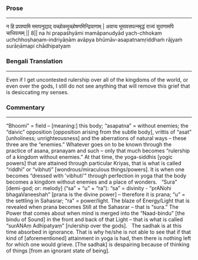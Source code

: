 ### Prose 
 --- 
न हि प्रपश्यामि ममापनुद्याद्
यच्छोकमुच्छोषणमिन्द्रियाणाम् |
अवाप्य भूमावसपत्नमृद्धं
राज्यं सुराणामपि चाधिपत्यम् || 8||
na hi prapaśhyāmi mamāpanudyād
yach-chhokam uchchhoṣhaṇam-indriyāṇām
avāpya bhūmāv-asapatnamṛiddhaṁ
rājyaṁ surāṇāmapi chādhipatyam

### Bengali Translation 
 --- 
Even if I get uncontested rulership over all of the kingdoms of the world, or even over the gods, I still do not see anything that will remove this grief that is desiccating my senses.

### Commentary 
 --- 
“Bhoomi” = field – [meaning:] this body; “asapatna” = without enemies; the “daivic” opposition [opposition arising from the subtle body], vrittis of “asat” [unholiness; unrighteousness] and the aberrations of natural ways – these three are the “enemies.” Whatever goes on to be known through the practice of asana, pranayam and such – only that much becomes “rulership of a kingdom without enemies.” At that time, the yoga-siddhis [yogic powers] that are attained through particular Kriyas, that is what is called “riddhi” or “vibhuti” [wondrous/miraculous things/powers]. It is when one becomes “dressed with 'vibhuti'” through perfection in yoga that the body becomes a kingdom without enemies and a place of wonders.
 
“Sura” [demi-god; or: melody] (“sa” + “u” + “ra”): “sa” = divinity - “prANohi bhagaVaneeshah” [prana is the divine power] – therefore it is prana; “u” = the settling in Sahasrar; “ra” = power/light. The blaze of Energy/Light that is revealed when prana becomes Still at the Sahasrar – that is “sura.” The Power that comes about when mind is merged into the “Naad-bindu” [the bindu of Sound] in the front and back of that Light – that is what is called “surANAṃ Adhipatyaṃ” [rulership over the gods].
 
The sadhak is at this time absorbed in ignorance. That is why he/she is not able to see that if that kind of [aforementioned] attainment in yoga is had, then there is nothing left for which one would grieve. [The sadhak] is despairing because of thinking of things [from an ignorant state of being].
